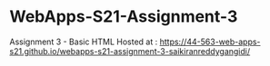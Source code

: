 # WebApps-S21-Assignment-3
Assignment 3 - Basic HTML
Hosted at : <https://44-563-web-apps-s21.github.io/webapps-s21-assignment-3-saikiranreddygangidi/>
